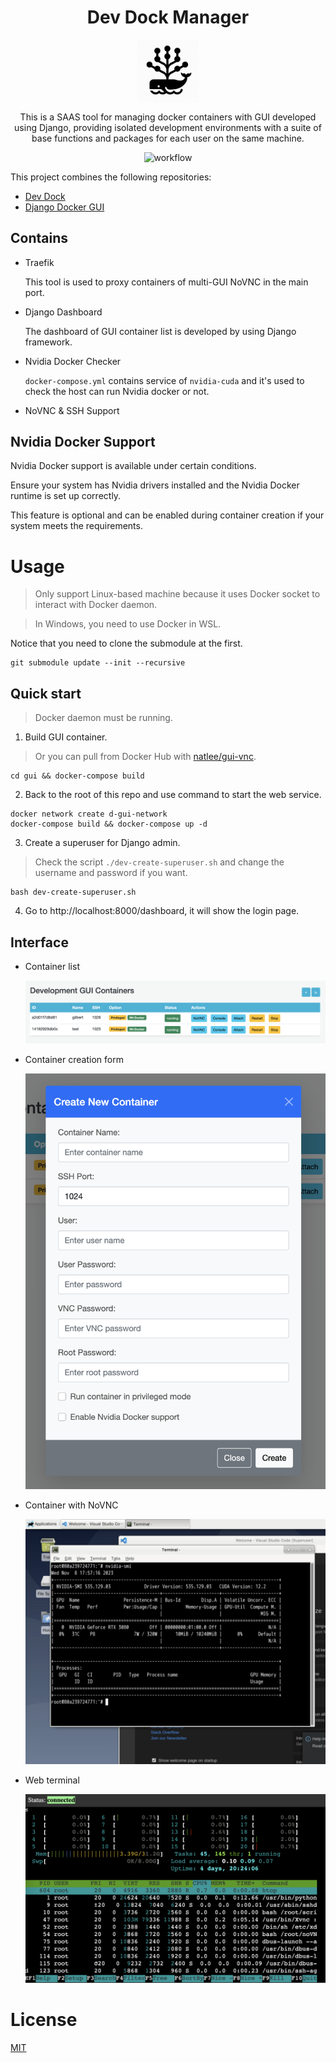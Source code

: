 <div align="center" style="text-align: center">

# **Dev Dock Manager**

<p style="text-align: center">
  <img align="center" src="./doc/logo.png" alt="frame" width="20%" height="20%">
</p>

This is a SAAS tool for managing docker containers with GUI developed using Django, providing isolated development environments with a suite of base functions and packages for each user on the same machine.

![workflow](./doc/workflow.gif)

</div>

This project combines the following repositories:
- [Dev Dock](https://github.com/NatLee/dev-dock)
- [Django Docker GUI](https://github.com/NatLee/django-docker-gui)

## Contains

- Traefik

    This tool is used to proxy containers of multi-GUI NoVNC in the main port.

- Django Dashboard

    The dashboard of GUI container list is developed by using Django framework.

- Nvidia Docker Checker

    `docker-compose.yml` contains service of `nvidia-cuda` and it's used to check the host can run Nvidia docker or not.

- NoVNC & SSH Support

## Nvidia Docker Support

Nvidia Docker support is available under certain conditions.

Ensure your system has Nvidia drivers installed and the Nvidia Docker runtime is set up correctly.

This feature is optional and can be enabled during container creation if your system meets the requirements.

# Usage

> Only support Linux-based machine because it uses Docker socket to interact with Docker daemon.

> In Windows, you need to use Docker in WSL.

Notice that you need to clone the submodule at the first.

```
git submodule update --init --recursive
```

## Quick start

> Docker daemon must be running.

1. Build GUI container.

> Or you can pull from Docker Hub with [natlee/gui-vnc](https://hub.docker.com/r/natlee/gui-vnc).

```
cd gui && docker-compose build
```

2. Back to the root of this repo and use command to start the web service.

```
docker network create d-gui-network
docker-compose build && docker-compose up -d
```

3. Create a superuser for Django admin.

> Check the script `./dev-create-superuser.sh` and change the username and password if you want.

```
bash dev-create-superuser.sh
```

4. Go to http://localhost:8000/dashboard, it will show the login page.

## Interface

- Container list

    ![container-list](./doc/container-list.png)

- Container creation form

    ![container-creation-form](./doc/container-creation-form.png)

- Container with NoVNC

    ![novnc-demo](./doc/novnc-demo.png)

- Web terminal

    ![web-terminal](./doc/web-terminal.png)

# License

[MIT](./LICENSE)

